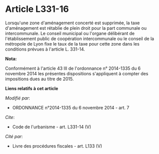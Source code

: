 # Article L331-16

Lorsqu'une zone d'aménagement concerté est supprimée, la taxe d'aménagement est rétablie de plein droit pour la part
communale ou intercommunale. Le conseil municipal ou l'organe délibérant de l'établissement public de coopération
intercommunale ou le conseil de la métropole de Lyon fixe le taux de la taxe pour cette zone dans les conditions prévues à
l'article L. 331-14.

**Nota:**

Conformément à l'article 43 III de l'ordonnance n° 2014-1335 du 6 novembre 2014 les présentes dispositions s'appliquent à
compter des impositions dues au titre de 2015.

**Liens relatifs à cet article**

_Modifié par_:

  - ORDONNANCE n°2014-1335 du 6 novembre 2014 - art. 7

_Cite_:

  - Code de l'urbanisme - art. L331-14 (V)

_Cité par_:

  - Livre des procédures fiscales - art. L133 (V)
